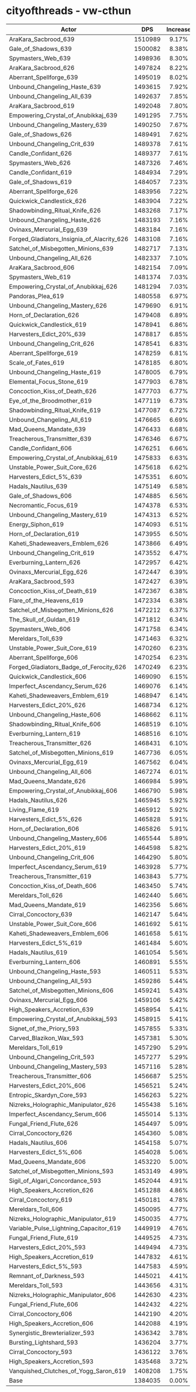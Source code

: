 # cityofthreads - vw-cthun
| Actor | DPS | Increase |
|---|:---:|:---:|
|AraKara_Sacbrood_639|1510989|9.17%|
|Gale_of_Shadows_639|1500082|8.38%|
|Spymasters_Web_639|1498936|8.30%|
|AraKara_Sacbrood_626|1497824|8.22%|
|Aberrant_Spellforge_639|1495019|8.02%|
|Unbound_Changeling_Haste_639|1493615|7.92%|
|Unbound_Changeling_All_639|1492637|7.85%|
|AraKara_Sacbrood_619|1492048|7.80%|
|Empowering_Crystal_of_Anubikkaj_639|1491295|7.75%|
|Unbound_Changeling_Mastery_639|1490250|7.67%|
|Gale_of_Shadows_626|1489491|7.62%|
|Unbound_Changeling_Crit_639|1489378|7.61%|
|Candle_Confidant_626|1489377|7.61%|
|Spymasters_Web_626|1487326|7.46%|
|Candle_Confidant_619|1484934|7.29%|
|Gale_of_Shadows_619|1484057|7.23%|
|Aberrant_Spellforge_626|1483956|7.22%|
|Quickwick_Candlestick_626|1483904|7.22%|
|Shadowbinding_Ritual_Knife_626|1483268|7.17%|
|Unbound_Changeling_Haste_626|1483193|7.16%|
|Ovinaxs_Mercurial_Egg_639|1483184|7.16%|
|Forged_Gladiators_Insignia_of_Alacrity_626|1483108|7.16%|
|Satchel_of_Misbegotten_Minions_639|1482717|7.13%|
|Unbound_Changeling_All_626|1482337|7.10%|
|AraKara_Sacbrood_606|1482154|7.09%|
|Spymasters_Web_619|1481374|7.03%|
|Empowering_Crystal_of_Anubikkaj_626|1481294|7.03%|
|Pandoras_Plea_619|1480558|6.97%|
|Unbound_Changeling_Mastery_626|1479690|6.91%|
|Horn_of_Declaration_626|1479408|6.89%|
|Quickwick_Candlestick_619|1478941|6.86%|
|Harvesters_Edict_20%_639|1478817|6.85%|
|Unbound_Changeling_Crit_626|1478541|6.83%|
|Aberrant_Spellforge_619|1478259|6.81%|
|Scale_of_Fates_619|1478185|6.80%|
|Unbound_Changeling_Haste_619|1478005|6.79%|
|Elemental_Focus_Stone_619|1477903|6.78%|
|Concoction_Kiss_of_Death_626|1477703|6.77%|
|Eye_of_the_Broodmother_619|1477119|6.73%|
|Shadowbinding_Ritual_Knife_619|1477087|6.72%|
|Unbound_Changeling_All_619|1476665|6.69%|
|Mad_Queens_Mandate_639|1476433|6.68%|
|Treacherous_Transmitter_639|1476346|6.67%|
|Candle_Confidant_606|1476251|6.66%|
|Empowering_Crystal_of_Anubikkaj_619|1475833|6.63%|
|Unstable_Power_Suit_Core_626|1475618|6.62%|
|Harvesters_Edict_5%_639|1475351|6.60%|
|Hadals_Nautilus_639|1475149|6.58%|
|Gale_of_Shadows_606|1474885|6.56%|
|Necromantic_Focus_619|1474378|6.53%|
|Unbound_Changeling_Mastery_619|1474313|6.52%|
|Energy_Siphon_619|1474093|6.51%|
|Horn_of_Declaration_619|1473955|6.50%|
|Kaheti_Shadeweavers_Emblem_626|1473866|6.49%|
|Unbound_Changeling_Crit_619|1473552|6.47%|
|Everburning_Lantern_626|1472957|6.42%|
|Ovinaxs_Mercurial_Egg_626|1472447|6.39%|
|AraKara_Sacbrood_593|1472427|6.39%|
|Concoction_Kiss_of_Death_619|1472367|6.38%|
|Flare_of_the_Heavens_619|1472334|6.38%|
|Satchel_of_Misbegotten_Minions_626|1472212|6.37%|
|The_Skull_of_Guldan_619|1471812|6.34%|
|Spymasters_Web_606|1471758|6.34%|
|Mereldars_Toll_639|1471463|6.32%|
|Unstable_Power_Suit_Core_619|1470260|6.23%|
|Aberrant_Spellforge_606|1470254|6.23%|
|Forged_Gladiators_Badge_of_Ferocity_626|1470249|6.23%|
|Quickwick_Candlestick_606|1469090|6.15%|
|Imperfect_Ascendancy_Serum_626|1469076|6.14%|
|Kaheti_Shadeweavers_Emblem_619|1468947|6.14%|
|Harvesters_Edict_20%_626|1468734|6.12%|
|Unbound_Changeling_Haste_606|1468662|6.11%|
|Shadowbinding_Ritual_Knife_606|1468519|6.10%|
|Everburning_Lantern_619|1468516|6.10%|
|Treacherous_Transmitter_626|1468431|6.10%|
|Satchel_of_Misbegotten_Minions_619|1467736|6.05%|
|Ovinaxs_Mercurial_Egg_619|1467562|6.04%|
|Unbound_Changeling_All_606|1467274|6.01%|
|Mad_Queens_Mandate_626|1466984|5.99%|
|Empowering_Crystal_of_Anubikkaj_606|1466790|5.98%|
|Hadals_Nautilus_626|1465945|5.92%|
|Living_Flame_619|1465912|5.92%|
|Harvesters_Edict_5%_626|1465828|5.91%|
|Horn_of_Declaration_606|1465826|5.91%|
|Unbound_Changeling_Mastery_606|1465544|5.89%|
|Harvesters_Edict_20%_619|1464598|5.82%|
|Unbound_Changeling_Crit_606|1464290|5.80%|
|Imperfect_Ascendancy_Serum_619|1463928|5.77%|
|Treacherous_Transmitter_619|1463843|5.77%|
|Concoction_Kiss_of_Death_606|1463450|5.74%|
|Mereldars_Toll_626|1462440|5.66%|
|Mad_Queens_Mandate_619|1462356|5.66%|
|Cirral_Concoctory_639|1462147|5.64%|
|Unstable_Power_Suit_Core_606|1461692|5.61%|
|Kaheti_Shadeweavers_Emblem_606|1461658|5.61%|
|Harvesters_Edict_5%_619|1461484|5.60%|
|Hadals_Nautilus_619|1461054|5.56%|
|Everburning_Lantern_606|1460891|5.55%|
|Unbound_Changeling_Haste_593|1460511|5.53%|
|Unbound_Changeling_All_593|1459286|5.44%|
|Satchel_of_Misbegotten_Minions_606|1459241|5.43%|
|Ovinaxs_Mercurial_Egg_606|1459106|5.42%|
|High_Speakers_Accretion_639|1458954|5.41%|
|Empowering_Crystal_of_Anubikkaj_593|1458915|5.41%|
|Signet_of_the_Priory_593|1457855|5.33%|
|Carved_Blazikon_Wax_593|1457381|5.30%|
|Mereldars_Toll_619|1457290|5.29%|
|Unbound_Changeling_Crit_593|1457277|5.29%|
|Unbound_Changeling_Mastery_593|1457116|5.28%|
|Treacherous_Transmitter_606|1456687|5.25%|
|Harvesters_Edict_20%_606|1456521|5.24%|
|Entropic_Skardyn_Core_593|1456263|5.22%|
|Nizreks_Holographic_Manipulator_626|1455438|5.16%|
|Imperfect_Ascendancy_Serum_606|1455014|5.13%|
|Fungal_Friend_Flute_626|1454497|5.09%|
|Cirral_Concoctory_626|1454360|5.08%|
|Hadals_Nautilus_606|1454158|5.07%|
|Harvesters_Edict_5%_606|1454028|5.06%|
|Mad_Queens_Mandate_606|1453220|5.00%|
|Satchel_of_Misbegotten_Minions_593|1453149|4.99%|
|Sigil_of_Algari_Concordance_593|1452044|4.91%|
|High_Speakers_Accretion_626|1451288|4.86%|
|Cirral_Concoctory_619|1450181|4.78%|
|Mereldars_Toll_606|1450095|4.77%|
|Nizreks_Holographic_Manipulator_619|1450035|4.77%|
|Variable_Pulse_Lightning_Capacitor_619|1449919|4.76%|
|Fungal_Friend_Flute_619|1449525|4.73%|
|Harvesters_Edict_20%_593|1449494|4.73%|
|High_Speakers_Accretion_619|1447832|4.61%|
|Harvesters_Edict_5%_593|1447583|4.59%|
|Remnant_of_Darkness_593|1445021|4.41%|
|Mereldars_Toll_593|1443656|4.31%|
|Nizreks_Holographic_Manipulator_606|1442630|4.23%|
|Fungal_Friend_Flute_606|1442432|4.22%|
|Cirral_Concoctory_606|1442190|4.20%|
|High_Speakers_Accretion_606|1442088|4.19%|
|Synergistic_Brewterializer_593|1436342|3.78%|
|Bursting_Lightshard_593|1436204|3.77%|
|Cirral_Concoctory_593|1436122|3.76%|
|High_Speakers_Accretion_593|1435468|3.72%|
|Vanquished_Clutches_of_Yogg_Saron_619|1408208|1.75%|
|Base|1384035|0.00%|
